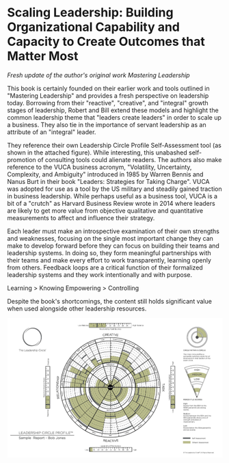 
# Scaling Leadership: Building Organizational Capability and Capacity to Create Outcomes that Matter Most

_Fresh update of the author's original work Mastering Leadership_

This book is certainly founded on their earlier work and tools outlined in "Mastering Leadership" and provides a fresh perspective on leadership today. Borrowing from their "reactive", "creative", and "integral" growth stages of leadership, Robert and Bill extend these models and highlight the common leadership theme that "leaders create leaders" in order to scale up a business. They also tie in the importance of servant leadership as an attribute of an "integral" leader.

They reference their own Leadership Circle Profile Self-Assessment tool (as shown in the attached figure). While interesting, this unabashed self-promotion of consulting tools could alienate readers. The authors also make reference to the VUCA business acronym, "Volatility, Uncertainty, Complexity, and Ambiguity" introduced in 1985 by Warren Bennis and Nanus Burt in their book "Leaders: Strategies for Taking Charge". VUCA was adopted for use as a tool by the US military and steadily gained traction in business leadership. While perhaps useful as a business tool, VUCA is a bit of a "crutch" as Harvard Business Review wrote in 2014 where leaders are likely to get more value from objective qualitative and quantitative measurements to affect and influence their strategy.

Each leader must make an introspective examination of their own strengths and weaknesses, focusing on the single most important change they can make to develop forward before they can focus on building their teams and leadership systems. In doing so, they form meaningful partnerships with their teams and make every effort to work transparently, learning openly from others. Feedback loops are a critical function of their formalized leadership systems and they work intentionally and with purpose.

Learning > Knowing
Empowering > Controlling

Despite the book's shortcomings, the content still holds significant value when used alongside other leadership resources.

![Example](./example.jpg)
